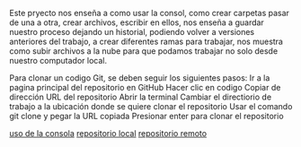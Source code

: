 Este pryecto nos enseña a como usar la consol, como crear carpetas pasar de una a otra, crear archivos, escribir en ellos, nos enseña a guardar nuestro proceso dejando un historial, podiendo volver a versiones anteriores del trabajo, a crear diferentes ramas para trabajar, nos muestra como subir archivos a la nube para que podamos trabajar no solo desde nuestro computador local.  

Para clonar un codigo Git, se deben seguir los siguientes pasos: 
Ir a la pagina principal del repositorio en GitHub
Hacer clic en codigo
Copiar de dirección URL del repositorio
Abrir la terminal
Cambiar el directiorio de trabajo a la ubicación donde se quiere clonar el repositorio 
Usar el comando git clone y pegar la URL copiada
Presionar enter para clonar el repositorio

[uso de la consola](./docs/uso_consola.md)
[repositorio local](./docs/repositorio_local.md)
[repositorio remoto](./docs/repositorio_remoto.md)


